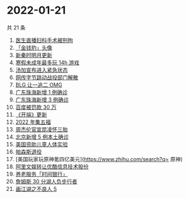 # 2022-01-21

共 21 条

<!-- BEGIN -->
<!-- 最后更新时间 Fri Jan 21 2022 10:22:52 GMT+0800 (China Standard Time) -->

1. [医生直播妇科手术被刑拘](https://www.zhihu.com/search?q=医生直播妇科手术)
1. [「金钱豹」头像](https://www.zhihu.com/search?q=金钱豹头像)
1. [新秦时明月更新](https://www.zhihu.com/search?q=新秦时明月)
1. [寒假未成年最多玩 14h 游戏](https://www.zhihu.com/search?q=游戏防沉迷)
1. [汤加宣布进入紧急状态](https://www.zhihu.com/search?q=汤加)
1. [网传字节跳动战投部门解散](https://www.zhihu.com/search?q=字节跳动)
1. [BLG 让一追二 OMG](https://www.zhihu.com/search?q=blg)
1. [广东珠海新增 1 例确诊](https://www.zhihu.com/search?q=广东疫情)
1. [广东珠海新增 3 例确诊](https://www.zhihu.com/search?q=广东疫情)
1. [百度被罚款 30 万](https://www.zhihu.com/search?q=百度被罚)
1. [《开端》更新](https://www.zhihu.com/search?q=开端)
1. [2022 年集五福](https://www.zhihu.com/search?q=集五福)
1. [周杰伦官宣昆凌怀三胎](https://www.zhihu.com/search?q=周杰伦官宣三胎)
1. [北京新增 5 例本土确诊](https://www.zhihu.com/search?q=北京疫情)
1. [美国资助儿童人体实验](https://www.zhihu.com/search?q=美国资助人体实验)
1. [帕森斯退役](https://www.zhihu.com/search?q=帕森斯)
1. [美国玩家玩原神氪四亿美元](https://www.zhihu.com/search?q= 原神)
1. [阿里文娱转让优酷信息技术股份](https://www.zhihu.com/search?q=阿里文娱转让优酷股份)
1. [养老服务「时间银行」](https://www.zhihu.com/search?q=养老服务时间银行)
1. [詹姆斯 30 分湖人负步行者](https://www.zhihu.com/search?q=湖人)
1. [画江湖之不良人 5](https://www.zhihu.com/search?q=不良人)

<!-- END -->
